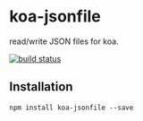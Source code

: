 koa-jsonfile
=============

read/write JSON files for koa.

[![build status](https://secure.travis-ci.org/Hanggi/koa-jsonfile.svg)](http://travis-ci.org/Hanggi/koa-jsonfile)


Installation
------------

    npm install koa-jsonfile --save
